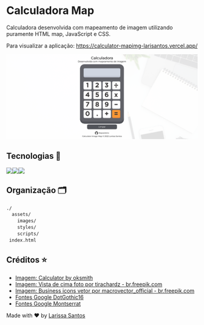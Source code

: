 # Calculadora Map

Calculadora desenvolvida com mapeamento de imagem utilizando puramente HTML map, JavaScript e CSS.

Para visualizar a aplicação: https://calculator-mapimg-larisantos.vercel.app/

![imagem](https://github.com/LariMoro20/Calculadora-ImageMap/blob/main/screenshot1.png)

## Tecnologias 🚀

<div style="display:flex">
  <img src="https://img.shields.io/badge/HTML5-E34F26?style=for-the-badge&logo=html5&logoColor=white" />
  <img src="https://img.shields.io/badge/CSS3-1572B6?style=for-the-badge&logo=css3&logoColor=white" />
  <img src="https://img.shields.io/badge/JavaScript-F7DF1E?style=for-the-badge&logo=javascript&logoColor=black" />
</div>

## Organização :card_index_dividers:

```bash
./
  assets/
    images/
    styles/
    scripts/
 index.html

```

## Créditos :star:

- [Imagem: Calculator by oksmith](https://openclipart.org/detail/326584/calculator)
- [Imagem: Vista de cima foto por tirachardz - br.freepik.com](https://br.freepik.com/fotos-vetores-gratis/vista-de-cima)
- [Imagem: Business icons vetor por macrovector_official - br.freepik.com](https://br.freepik.com/fotos-vetores-gratis/business-icons)
- [Fontes Google DotGothic16](https://fonts.google.com/specimen/DotGothic16)
- [Fontes Google Montserrat](https://fonts.googleapis.com/css2?family=Montserrat)

Made with :heart: by [Larissa Santos](https://larissa-santos.vercel.app/)
